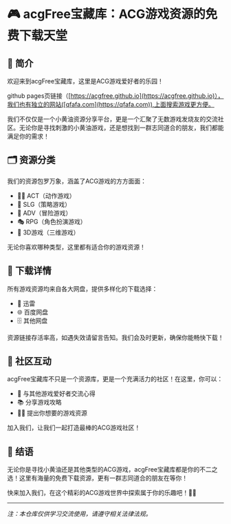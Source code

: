 # 🎮 acgFree宝藏库：ACG游戏资源的免费下载天堂

## 🌟 简介

欢迎来到acgFree宝藏库，这里是ACG游戏爱好者的乐园！

github pages页链接（[https://acgfree.github.io](https://acgfree.github.io)），我们也有独立的网站([qfafa.com](https://qfafa.com)),上面搜索游戏更方便。

我们不仅仅是一个小黄油资源分享平台，更是一个汇聚了无数游戏发烧友的交流社区。无论你是寻找刺激的小黄油游戏，还是想找到一群志同道合的朋友，我们都能满足你的需求！

## 🗂️ 资源分类

我们的资源包罗万象，涵盖了ACG游戏的方方面面：

- 🏃‍♂️ ACT（动作游戏）
- 🧠 SLG（策略游戏）
- 🌄 ADV（冒险游戏）
- 🎭 RPG（角色扮演游戏）
- 🌈 3D游戏（三维游戏）

无论你喜欢哪种类型，这里都有适合你的游戏资源！

## 💾 下载详情

所有游戏资源均来自各大网盘，提供多样化的下载选择：

- 🚀 迅雷
- 🌐 百度网盘
- 🗄️ 其他网盘

资源链接存活率高，如遇失效请留言告知。我们会及时更新，确保你能畅快下载！

## 🤝 社区互动

acgFree宝藏库不只是一个资源库，更是一个充满活力的社区！在这里，你可以：

- 💬 与其他游戏爱好者交流心得
- 📚 分享游戏攻略
- 🙋‍♂️ 提出你想要的游戏资源

加入我们，让我们一起打造最棒的ACG游戏社区！

## 🎉 结语

无论你是寻找小黄油还是其他类型的ACG游戏，acgFree宝藏库都是你的不二之选！这里有海量的免费下载资源，更有一群志同道合的朋友在等你！

快来加入我们，在这个精彩的ACG游戏世界中探索属于你的乐趣吧！🚀✨

---

*注：本仓库仅供学习交流使用，请遵守相关法律法规。*